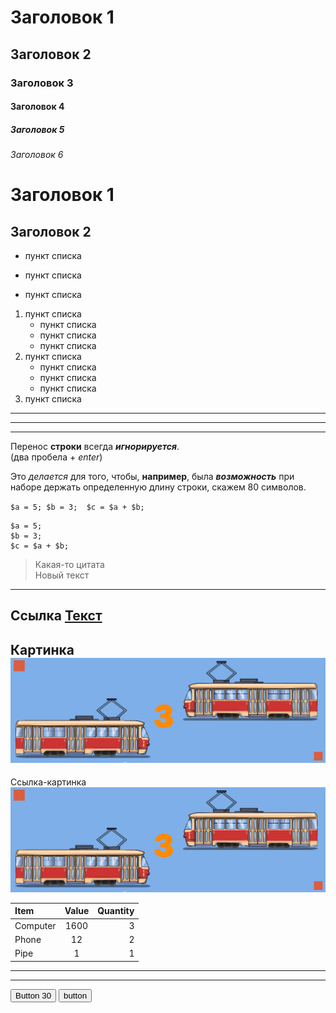 # Заголовок 1
## Заголовок 2
### Заголовок 3
#### Заголовок 4
##### Заголовок 5
###### Заголовок 6 

Заголовок 1
= 

Заголовок 2 
-

* пункт списка 
- пункт списка 
+ пункт списка 

1. пункт списка
   * пункт списка 
   - пункт списка
   + пункт списка  
2. пункт списка
   * пункт списка 
   * пункт списка 
   * пункт списка 
3. пункт списка 

*** 
---
___

Перенос **строки** всегда ***игнорируется***.  
(два пробела + *enter*)  

Это _делается_ для того, чтобы, __например__, была ___возможность___ при наборе держать определенную длину строки, скажем 80 символов.

`
$a = 5;
$b = 3; 
$c = $a + $b; 
`

```
$a = 5;
$b = 3; 
$c = $a + $b; 
```
>Какая-то цитата  
Новый текст
---
Ссылка
[Текст](http://google.com) 
---
Картинка
![описание картинки](img/113.jpg)
---

Ссылка-картинка 
[![описание картинки](img/113.jpg)](http://google.com) 

Item     | Value  | Quantity
:--------|:------:|--------:
Computer |1600    |3
Phone    |12      |2
Pipe     |1       |1

___
___


<link rel="stylesheet" href="style.css"/>
<button class="button-30" role="button">Button 30</button>
<button type="button" class = "button-30"> button </button>
